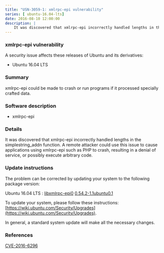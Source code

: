 ```yaml
---
title: "USN-3059-1: xmlrpc-epi vulnerability"
series: [ ubuntu-16.04-lts]
date: 2016-08-10 12:00:00
description: |
    It was discovered that xmlrpc-epi incorrectly handled lengths in the simplestring_addn function. A remote attacker could use this issue to cause applications using xmlrpc-epi such as PHP to crash, resulting in a denial of service, or possibly execute arbitrary code. 
--- 
```

 
### xmlrpc-epi vulnerability

A security issue affects these releases of Ubuntu and its derivatives:

* Ubuntu 16.04 LTS

### Summary

xmlrpc-epi could be made to crash or run programs if it processed specially crafted data.

### Software description

* xmlrpc-epi 

### Details

It was discovered that xmlrpc-epi incorrectly handled lengths in the simplestring_addn function. A remote attacker could use this issue to cause applications using xmlrpc-epi such as PHP to crash, resulting in a denial of service, or possibly execute arbitrary code. 

### Update instructions

The problem can be corrected by updating your system to the following package version:

Ubuntu 16.04 LTS
 : [libxmlrpc-epi0](https://launchpad.net/ubuntu/+source/xmlrpc-epi) <span> [0.54.2-1.1ubuntu0.1](https://launchpad.net/ubuntu/+source/xmlrpc-epi/0.54.2-1.1ubuntu0.1) </span> 

To update your system, please follow these instructions: [https://wiki.ubuntu.com/Security/Upgrades](https://wiki.ubuntu.com/Security/Upgrades).

In general, a standard system update will make all the necessary changes. 

### References

 [CVE-2016-6296](http://people.ubuntu.com/~ubuntu-security/cve/CVE-2016-6296)
 
